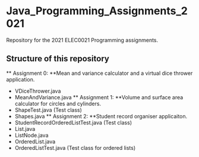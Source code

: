 # Java_Programming_Assignments_2021

Repository for the 2021 ELEC0021 Programming assignments. 

## Structure of this repository

** Assignment 0: **Mean and variance calculator and a virtual dice thrower application.
- VDiceThrower.java
- MeanAndVariance.java
** Assignment 1: **Volume and surface area calculator for circles and cylinders.
- ShapeTest.java (Test class)
- Shapes.java
** Assignment 2: **Student record organiser applicaiton.
- StudentRecordOrderedListTest.java (Test class)
- List.java
- ListNode.java
- OrderedList.java
- OrderedListTest.java (Test class for ordered lists)
